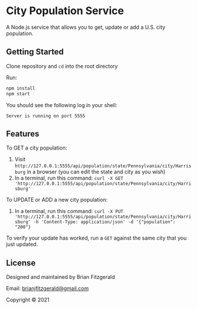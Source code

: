 # City Population Service

A Node.js service that allows you to get, update or add a U.S. city population.

## Getting Started

Clone repository and `cd` into the root directory

Run:

```bash
npm install
npm start
```

You should see the following log in your shell:

```
Server is running on port 5555
```

## Features

To GET a city population:

1. Visit `http://127.0.0.1:5555/api/population/state/Pennsylvania/city/Harrisburg` in a browser (you can edit the state and city as you wish)
2. In a terminal, run this command: `curl -X GET 'http://127.0.0.1:5555/api/population/state/Pennsylvania/city/Harrisburg'`

To UPDATE or ADD a new city population:

1. In a terminal, run this command: `curl -X PUT 'http://127.0.0.1:5555/api/population/state/Pennsylvania/city/Harrisburg' -h 'Content-Type: application/json' -d '{"population": "200"}`

To verify your update has worked, run a `GET` against the same city that you just updated.

## License

Designed and maintained by Brian Fitzgerald

Email: brianjfitzgerald@gmail.com

Copyright © 2021
